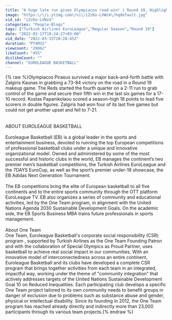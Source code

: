 ```yaml
---
title: "A huge late run gives Olympiacos road win! | Round 19, Highlights | Turkish Airlines EuroLeague"
image: "https:\/\/i.ytimg.com\/vi\/iZcKo-LVWz4\/hqdefault.jpg"
vid_id: "iZcKo-LVWz4"
categories: "People-Blogs"
tags: ["Turkish Airlines EuroLeague","Regular Season","Round 19"]
date: "2022-03-17T19:24:27+03:00"
vid_date: "2022-03-15T20:28:45Z"
duration: "PT4M1S"
viewcount: "29062"
likeCount: "455"
dislikeCount: ""
channel: "EUROLEAGUE BASKETBALL"
---
```

{% raw %}Olympiacos Piraeus survived a major back-and-forth battle with Zalgiris Kaunas in grabbing a 73-84 victory on the road in a Round 19 makeup game. The Reds started the fourth quarter on a 2-11 run to grab control of the game and secure their fifth win in the last six games for a 17-10 record. Kostas Papanikolaou scored a season-high 18 points to lead five scorers in double figures. Zalgiris had won four of its last five games but could not get another upset and fell to 7-21.<br /><br /><br />ABOUT EUROLEAGUE BASKETBALL <br /><br />Euroleague Basketball (EB) is a global leader in the sports and entertainment business, devoted to running the top European competitions of professional basketball clubs under a unique and innovative organizational model. Owned and administered by some of the most successful and historic clubs in the world, EB manages the continent’s two premier men’s basketball competitions, the Turkish Airlines EuroLeague and the 7DAYS EuroCup, as well as the sport’s premier under-18 showcase, the EB Adidas Next Generation Tournament.<br /><br />The EB competitions bring the elite of European basketball to all five continents and to the entire sports community through the OTT platform EuroLeague TV. EB also organizes a series of community and educational activities, led by the One Team program, in alignment with the United Nations Agenda 2030 Sustainable Development Goals. On the academic side, the EB Sports Business MBA trains future professionals in sports management.<br /><br />About One Team<br />One Team, Euroleague Basketball's corporate social responsibility (CSR) program , supported by Turkish Airlines as the One Team Founding Patron and with the collaboration of Special Olympics as Proud Partner, uses basketball to achieve real social impact in our communities. With an innovative model of interconnectedness across an entire continent, Euroleague Basketball and its clubs have developed a complete CSR program that brings together activities from each team in an integrated, impactful way, working under the theme of &quot;community integration&quot; that actively addresses targets of the United Nations Sustainable Development Goal 10 on Reduced Inequalities. Each participating club develops a specific One Team project tailored to its own community needs to benefit groups in danger of exclusion due to problems such as substance abuse and gender, physical or intellectual disability. Since its founding in 2012, the One Team program has reached already directly and indirectly more than 23,000 participants through its various team projects.{% endraw %}
